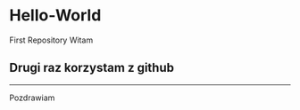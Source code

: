 # Hello-World
First Repository
Witam 

Drugi raz korzystam z github
------------------------
--------------------------
Pozdrawiam
